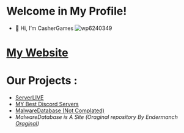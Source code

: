 # Welcome in My Profile!
- 👋 Hi, I’m CasherGames
![wp6240349](https://github.com/spgoldserverdata0/spgoldserverdata0/assets/164436910/9c9591ee-90a3-4975-a9b1-242c5bec7e35)


# [My Website](https://spgoldserverdata0.github.io)



# Our Projects : 
- [ServerLIVE](https://github.com/spgoldserverdata0/NewServerLIVE)
- [MY Best Discord Servers](https://github.com/spgoldserverdata0/MyBESTDiscordServers)
- [MalwareDatabase (Not Complated)](https://github.com/spgoldserverdata0/MalwareDatabase)
- *MalwareDatabase is A Site (Oraginal repository By Endermanch [Oraginal](https://github.com/Endermanch/MalwareDatabase))*
